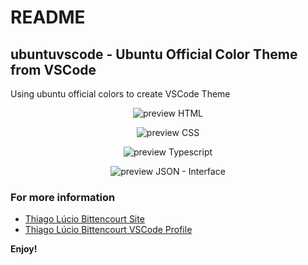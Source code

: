 # README
## ubuntuvscode - Ubuntu Official Color Theme from VSCode

Using ubuntu official colors to create VSCode Theme

<p align="center">
  <img src="https://thiagolucio.com.br/downloads/ubuntuvscodetheme/ubuntuVscodeHtml.png" alt="preview HTML"/>
</p>
<p align="center">
  <img src="https://thiagolucio.com.br/downloads/ubuntuvscodetheme/UbuntuVscodeCss.png" alt="preview CSS"/>
</p>
<p align="center">
  <img src="https://thiagolucio.com.br/downloads/ubuntuvscodetheme/UbuntuVsCodeTypescript.png" alt="preview Typescript"/>
</p>
<p align="center">
  <img src="https://thiagolucio.com.br/downloads/ubuntuvscodetheme/UbuntuVsCodeJson.png" alt="preview JSON - Interface"/>
</p>


### For more information
* [Thiago Lúcio Bittencourt Site](https://thiagolucio.com.br/)
* [Thiago Lúcio Bittencourt VSCode Profile](https://marketplace.visualstudio.com/manage/publishers/thiagolciobittencourt)

**Enjoy!**
